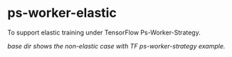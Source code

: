 # ps-worker-elastic

To support elastic training under TensorFlow Ps-Worker-Strategy.


*base dir shows the non-elastic case with TF ps-worker-strategy example.*

